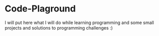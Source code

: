 # Code-Plaground

I will put here what I will do while learning programming and some small projects and solutions to programming challenges :)
